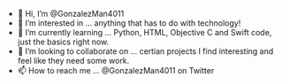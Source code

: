- 👋 Hi, I’m @GonzalezMan4011
- 👀 I’m interested in ... anything that has to do with technology!
- 🌱 I’m currently learning ... Python, HTML, Objective C and Swift code, just the basics right now.
- 💞️ I’m looking to collaborate on ... certian projects I find interesting and feel like they need some work.
- 📫 How to reach me ... @GonzalezMan4011 on Twitter

<!---
GonzalezMan4011/GonzalezMan4011 is a ✨ special ✨ repository because its `README.md` (this file) appears on your GitHub profile.
You can click the Preview link to take a look at your changes.
--->
